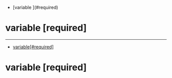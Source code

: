 <!-- MarkdownTOC autolink="true" bracket="round" -->

- [variable \](#required\)

<!-- /MarkdownTOC -->


# variable \[required\]

---

<!-- MarkdownTOC autolink="true" bracket="round" -->

- [variable\[#required\]](#variable-required)

<!-- /MarkdownTOC -->


# variable \[required\]
